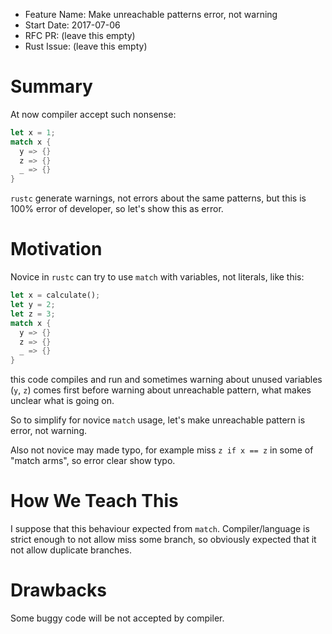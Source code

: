 - Feature Name: Make unreachable patterns error, not warning
- Start Date: 2017-07-06
- RFC PR: (leave this empty)
- Rust Issue: (leave this empty)

# Summary
[summary]: #summary

At now compiler accept such nonsense:

```rust
let x = 1;
match x {
  y => {}
  z => {}
  _ => {}
}
```

`rustc` generate warnings, not errors about the same patterns,
but this is 100% error of developer, so let's show this as error.

# Motivation
[motivation]: #motivation

Novice in `rustc` can try to use `match` with variables,
not literals, like this:

```rust
let x = calculate();
let y = 2;
let z = 3;
match x {
  y => {}
  z => {}
  _ => {}
}
```

this code compiles and run and sometimes warning about unused
variables (`y`, `z`) comes first before warning about unreachable pattern,
what makes unclear what is going on.

So to simplify for novice `match` usage, let's make unreachable pattern is error,
not warning.

Also not novice may made typo, for example miss `z if x == z` in some of "match arms",
so error clear show typo.


# How We Teach This
[how-we-teach-this]: #how-we-teach-this

I suppose that this behaviour expected from `match`.
Compiler/language is strict enough to not allow miss some branch,
so obviously expected that it not allow duplicate branches.

# Drawbacks
[drawbacks]: #drawbacks

Some buggy code will be not accepted by compiler.

